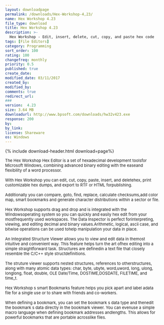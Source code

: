 ```yaml
---
layout: downloadpage
permalink: /downloads/Hex-Workshop-4,23/
name: Hex Workshop 4.23
file_type: download
title: Hex Workshop 4.23
description: >-
  Hex Workshop - Edit, insert, delete, cut, copy, and paste hex code
tags: [File Editors]
category: Programming
sort_order: 100
rating: 100
changefreq: monthly
priority: 0.5
published: true
create_date: 
modified_date: 03/11/2017
created_by: 
modified_by: 
comments: true
redirect_url: 
### 
version:  4.23
size: 3.64 MB
downloadurl: http://www.bpsoft.com/downloads/hw32v423.exe
response: 200
by: 
by_link: 
license: Shareware
os: Windows
---
```


{% include download-header.html download=page%}

<p style="fix-download-text !important">
<p><font size="2"><p>The Hex Workshop Hex Editor is a set of hexadecimal development toolsfor Microsoft Windows, combining advanced binary editing with the easeand flexibility of a word processor. <br />
<br />
With Hex Workshop you can edit, cut, copy, paste, insert, and deletehex, print customizable hex dumps, and export to RTF or HTML forpublishing. <br />
<br />
Additionally you can compare, goto, find, replace, calculate checksums,add color map, smart bookmarks and generate character distributions within a sector or file. <br />
<br />
Hex Workshop supports drag and drop and is integrated with the Windowsoperating system so you can quickly and easily hex edit from your mostfrequently used workspaces. The Data Inspector is perfect forinterpreting, viewing, and editing decimal and binary values.Arithmetic, logical, ascii case, and bitwise operations can be used tohelp manipulation your data in place. <br />
<br />
An Integrated Structure Viewer allows you to view and edit data in themost intuitive and convenient way. This feature helps turn the art ofhex editing into a simple straightforward task. Structures are definedin a text file that closely resemble the C/C++ style structdefinitions. <br />
<br />
The struture viewer supports nested structures, references to otherstructures, along with many atomic data types: char, byte, ubyte, word,uword, long, ulong, longlong, float, double, OLE Date/Time, DOSTIME,DOSDATE, FILETIME, and time_t. <br />
<br />
Hex Workshop s smart Bookmarks feature helps you pick apart and label adata file for a single use or to share with friends and co-workers. <br />
<br />
When defining a bookmark, you can set the bookmark s data type and thenedit the bookmark s data directly in the bookmark viewer. You can evenuse a simple macro language when defining bookmark addresses andlengths. This allows for powerful bookmarks that are portable acrosslike files.</p></p></p>
